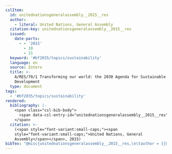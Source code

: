 ```yaml
---
cslItem:
  id: unitednationsgeneralassembly__2015__res
  author:
    - literal: United Nations, General Assembly
  citation-key: unitednationsgeneralassembly__2015__res
  issued:
    date-parts:
      - - '2015'
        - 10
        - 21
  keyword: '#bf2035/topics/sustainability'
  language: en
  source: Zotero
  title: >-
    A/RES/70/1 Transforming our world: the 2030 Agenda for Sustainable
    Development
  type: document
tags:
  - '#bf2035/topics/sustainability'
rendered:
  bibliography: |-
    <span class="csl-bib-body">
      <span data-csl-entry-id="unitednationsgeneralassembly__2015__res" class="csl-entry"><span class='author-bib'>United Nations, General Assembly</span>. <span class='date-bib'>(2015)</span>. <span class='title'><i><b><span style="font-style:normal;">A/RES/70/1 Transforming our world: the 2030 Agenda for Sustainable Development</span></b></i></span>.</span>
    </span>
  citation: >-
    (<span style="font-variant:small-caps;"><span
    style="font-variant:small-caps;">United Nations, General
    Assembly</span></span>, 2015)
bibTex: "@misc{unitednationsgeneralassembly__2015__res,\n\tauthor = {{United Nations, General Assembly}},\n\tyear = {2015},\n\tmonth = {oct 21},\n\ttitle = {A/{RES}/70/1 {Transforming} our world: the 2030 {Agenda} for {Sustainable} {Development}},\n}\n\n"
---
```

